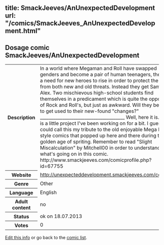title: SmackJeeves/AnUnexpectedDevelopment
url: "/comics/SmackJeeves_AnUnexpectedDevelopment.html"
---
Dosage comic SmackJeeves/AnUnexpectedDevelopment
-----------------------------------------

<p id="msg"></p>
<script type="text/javascript">
if (window.location.search === '?edit_info_mail=sent_ok') {
  var elem = document.getElementById("msg");
  elem.innerHTML = 'Edited information sucessfully sent for review, which is usually done daily. Thanks!';
  elem.className = 'ok';
}
</script>
<table class="comicinfo">
<tr>
<th>Description</th><td>In a world where Megaman and Roll have swapped genders and become a pair of human teenagers, there is a need for new heroes to rise in order to protect the city from both new and old threats. Instead they get Sam and Alex. Two mischievous high-school students find themselves in a predicament which is quite the opposite of Rock and Roll's, but just as awkward. Will they be able to get used to their new-found &quot;changes?&quot; ______________________________________ Well, here it is. This is a little project I've been working on for a bit. I guess you could call this my tribute to the old enjoyable Mega Man 7 style comics that popped up here and there during the golden age of spriting. Remember to read &quot;Slight Miscalculation&quot; by Mitchell00 in order to understand what's going on in this comic. http://www.smackjeeves.com/comicprofile.php?id=67755</td>
</tr>
<tr>
<th>Website</th><td><a href="http://unexpecteddevelopment.smackjeeves.com/comics/">http://unexpecteddevelopment.smackjeeves.com/comics/</a></td>
</tr>
<tr>
<th>Genre</th><td>Other</td>
</tr>
<tr>
<th>Language</th><td>English</td>
</tr>
<tr>
<th>Adult content</th><td>no</td>
</tr>
<tr>
<th>Status</th><td>ok on 18.07.2013</td>
</tr>
<tr>
<th>Votes</th><td>0</td>
</tr>
</table>

[Edit this info](SmackJeeves_AnUnexpectedDevelopment_edit.html) or go back to the [comic list](../comic-index.html).
